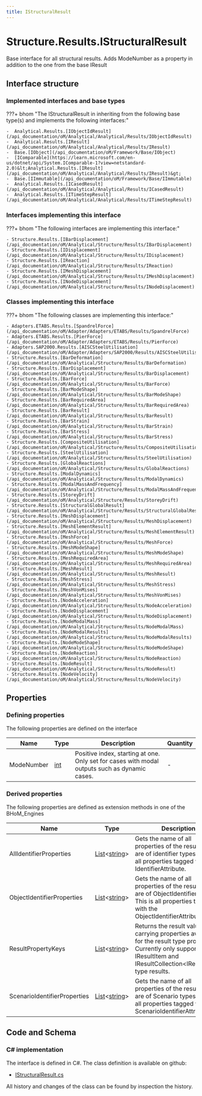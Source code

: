 ```yaml
---
title: IStructuralResult
---
```


# Structure.Results.IStructuralResult

Base interface for all structural results. Adds ModeNumber as a property in addition to the one from the base IResult

## Interface structure

### Implemented interfaces and base types

???+ bhom "The IStructuralResult in inheriting from the following base type(s) and implements the following interfaces:"

    -  Analytical.Results.[IObjectIdResult](/api_documentation/oM/Analytical/Analytical/Results/IObjectIdResult)
    -  Analytical.Results.[IResult](/api_documentation/oM/Analytical/Analytical/Results/IResult)
    -  Base.[IObject](/api_documentation/oM/Framework/Base/IObject)
    -  [IComparable](https://learn.microsoft.com/en-us/dotnet/api/System.IComparable-1?view=netstandard-2.0)&lt;Analytical.Results.[IResult](/api_documentation/oM/Analytical/Analytical/Results/IResult)&gt;
    -  Base.[IImmutable](/api_documentation/oM/Framework/Base/IImmutable)
    -  Analytical.Results.[ICasedResult](/api_documentation/oM/Analytical/Analytical/Results/ICasedResult)
    -  Analytical.Results.[ITimeStepResult](/api_documentation/oM/Analytical/Analytical/Results/ITimeStepResult)


### Interfaces implementing this interface

???+ bhom "The following interfaces are implementing this interface:"

    - Structure.Results.[IBarDisplacement](/api_documentation/oM/Analytical/Structure/Results/IBarDisplacement)
    - Structure.Results.[IDisplacement](/api_documentation/oM/Analytical/Structure/Results/IDisplacement)
    - Structure.Results.[IReaction](/api_documentation/oM/Analytical/Structure/Results/IReaction)
    - Structure.Results.[IMeshDisplacement](/api_documentation/oM/Analytical/Structure/Results/IMeshDisplacement)
    - Structure.Results.[INodeDisplacement](/api_documentation/oM/Analytical/Structure/Results/INodeDisplacement)


### Classes implementing this interface

???+ bhom "The following classes are implementing this interface:"

    - Adapters.ETABS.Results.[SpandrelForce](/api_documentation/oM/Adapter/Adapters/ETABS/Results/SpandrelForce)
    - Adapters.ETABS.Results.[PierForce](/api_documentation/oM/Adapter/Adapters/ETABS/Results/PierForce)
    - Adapters.SAP2000.Results.[AISCSteelUtilisation](/api_documentation/oM/Adapter/Adapters/SAP2000/Results/AISCSteelUtilisation)
    - Structure.Results.[BarDeformation](/api_documentation/oM/Analytical/Structure/Results/BarDeformation)
    - Structure.Results.[BarDisplacement](/api_documentation/oM/Analytical/Structure/Results/BarDisplacement)
    - Structure.Results.[BarForce](/api_documentation/oM/Analytical/Structure/Results/BarForce)
    - Structure.Results.[BarModeShape](/api_documentation/oM/Analytical/Structure/Results/BarModeShape)
    - Structure.Results.[BarRequiredArea](/api_documentation/oM/Analytical/Structure/Results/BarRequiredArea)
    - Structure.Results.[BarResult](/api_documentation/oM/Analytical/Structure/Results/BarResult)
    - Structure.Results.[BarStrain](/api_documentation/oM/Analytical/Structure/Results/BarStrain)
    - Structure.Results.[BarStress](/api_documentation/oM/Analytical/Structure/Results/BarStress)
    - Structure.Results.[CompositeUtilisation](/api_documentation/oM/Analytical/Structure/Results/CompositeUtilisation)
    - Structure.Results.[SteelUtilisation](/api_documentation/oM/Analytical/Structure/Results/SteelUtilisation)
    - Structure.Results.[GlobalReactions](/api_documentation/oM/Analytical/Structure/Results/GlobalReactions)
    - Structure.Results.[ModalDynamics](/api_documentation/oM/Analytical/Structure/Results/ModalDynamics)
    - Structure.Results.[ModalMassAndFrequency](/api_documentation/oM/Analytical/Structure/Results/ModalMassAndFrequency)
    - Structure.Results.[StoreyDrift](/api_documentation/oM/Analytical/Structure/Results/StoreyDrift)
    - Structure.Results.[StructuralGlobalResult](/api_documentation/oM/Analytical/Structure/Results/StructuralGlobalResult)
    - Structure.Results.[MeshDisplacement](/api_documentation/oM/Analytical/Structure/Results/MeshDisplacement)
    - Structure.Results.[MeshElementResult](/api_documentation/oM/Analytical/Structure/Results/MeshElementResult)
    - Structure.Results.[MeshForce](/api_documentation/oM/Analytical/Structure/Results/MeshForce)
    - Structure.Results.[MeshModeShape](/api_documentation/oM/Analytical/Structure/Results/MeshModeShape)
    - Structure.Results.[MeshRequiredArea](/api_documentation/oM/Analytical/Structure/Results/MeshRequiredArea)
    - Structure.Results.[MeshResult](/api_documentation/oM/Analytical/Structure/Results/MeshResult)
    - Structure.Results.[MeshStress](/api_documentation/oM/Analytical/Structure/Results/MeshStress)
    - Structure.Results.[MeshVonMises](/api_documentation/oM/Analytical/Structure/Results/MeshVonMises)
    - Structure.Results.[NodeAcceleration](/api_documentation/oM/Analytical/Structure/Results/NodeAcceleration)
    - Structure.Results.[NodeDisplacement](/api_documentation/oM/Analytical/Structure/Results/NodeDisplacement)
    - Structure.Results.[NodeModalMass](/api_documentation/oM/Analytical/Structure/Results/NodeModalMass)
    - Structure.Results.[NodeModalResults](/api_documentation/oM/Analytical/Structure/Results/NodeModalResults)
    - Structure.Results.[NodeModeShape](/api_documentation/oM/Analytical/Structure/Results/NodeModeShape)
    - Structure.Results.[NodeReaction](/api_documentation/oM/Analytical/Structure/Results/NodeReaction)
    - Structure.Results.[NodeResult](/api_documentation/oM/Analytical/Structure/Results/NodeResult)
    - Structure.Results.[NodeVelocity](/api_documentation/oM/Analytical/Structure/Results/NodeVelocity)


## Properties



### Defining properties

The following properties are defined on the interface

| Name             | Type             | Description      | Quantity         |
|------------------|------------------|------------------|------------------|
| ModeNumber | [int](https://learn.microsoft.com/en-us/dotnet/api/System.Int32?view=netstandard-2.0) | Positive index, starting at one. Only set for cases with modal outputs such as dynamic cases. | - |


### Derived properties

The following properties are defined as extension methods in one of the BHoM_Engines

| Name             | Type             | Description      | Quantity         | Engine           |
|------------------|------------------|------------------|------------------|------------------|
| AllIdentifierProperties | [List](https://learn.microsoft.com/en-us/dotnet/api/System.Collections.Generic.List-1?view=netstandard-2.0)&lt;[string](https://learn.microsoft.com/en-us/dotnet/api/System.String?view=netstandard-2.0)&gt; | Gets the name of all properties of the result that are of identifier types. This is all properties tagged with any IdentifierAttribute. | - | Results_Engine |
| ObjectIdentifierProperties | [List](https://learn.microsoft.com/en-us/dotnet/api/System.Collections.Generic.List-1?view=netstandard-2.0)&lt;[string](https://learn.microsoft.com/en-us/dotnet/api/System.String?view=netstandard-2.0)&gt; | Gets the name of all properties of the result that are of ObjectIdentifier types. This is all properties tagged with the ObjectIdentifierAttribute. | - | Results_Engine |
| ResultPropertyKeys | [List](https://learn.microsoft.com/en-us/dotnet/api/System.Collections.Generic.List-1?view=netstandard-2.0)&lt;[string](https://learn.microsoft.com/en-us/dotnet/api/System.String?view=netstandard-2.0)&gt; | Returns the result value carrying properties available for the result type provided. Currently only supported for IResultItem and IResultCollection&lt;IResultItem&gt; type results. | - | Results_Engine |
| ScenarioIdentifierProperties | [List](https://learn.microsoft.com/en-us/dotnet/api/System.Collections.Generic.List-1?view=netstandard-2.0)&lt;[string](https://learn.microsoft.com/en-us/dotnet/api/System.String?view=netstandard-2.0)&gt; | Gets the name of all properties of the result that are of Scenario types. This is all properties tagged with the ScenarioIdentifierAttribute. | - | Results_Engine |


## Code and Schema

### C# implementation

The interface is defined in C#. The class definition is available on github:

- [IStructuralResult.cs](https://github.com/BHoM/BHoM/blob/develop/Structure_oM/Results\IStructuralResult.cs)

All history and changes of the class can be found by inspection the history.
